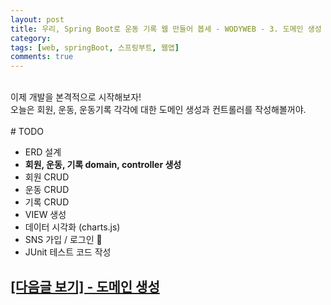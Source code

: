 ```yaml
---
layout: post
title: 우리, Spring Boot로 운동 기록 웹 만들어 봅세 - WODYWEB - 3. 도메인 생성
category:
tags: [web, springBoot, 스프링부트, 웹앱]
comments: true
---
```


<br>
<div class="message">
  이제 개발을 본격적으로 시작해보자!
  <br>오늘은 회원, 운동, 운동기록 각각에 대한 도메인 생성과 컨트롤러를 작성해볼꺼야.
</div>

<br>
# TODO

- ERD 설계
- **회원, 운동, 기록 domain, controller 생성**
- 회원 CRUD
- 운동 CRUD
- 기록 CRUD
- VIEW 생성
- 데이터 시각화 (charts.js)
- SNS 가입 / 로그인 
- JUnit 테스트 코드 작성

## [[다음글 보기] - 도메인 생성](https://yjna2316.github.io/projects/2020/09/02/wodyweb-3/)
